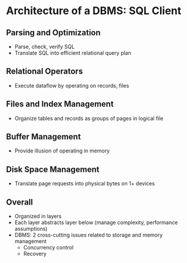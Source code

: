 # Architecture of a DBMS: SQL Client

## Parsing and Optimization

- Parse, check, verify SQL
- Translate SQL into efficient relational query plan

## Relational Operators

- Execute dataflow by operating on records, files

## Files and Index Management

- Organize tables and records as groups of pages in logical file

## Buffer Management

- Provide illusion of operating in memory

## Disk Space Management

- Translate page requests into physical bytes on 1+ devices

## Overall

- Organized in layers
- Each layer abstracts layer below (manage complexity, performance assumptions)
- DBMS: 2 cross-cutting issues related to storage and memory management
  - Concurrency control
  - Recovery
